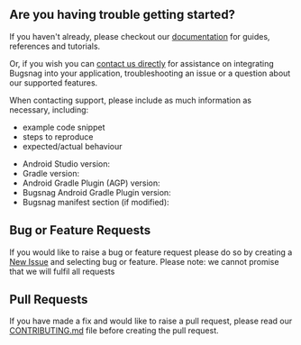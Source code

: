 ## Are you having trouble getting started?
If you haven't already, please checkout our [documentation](https://docs.bugsnag.com/build-integrations/gradle/) for guides, references and tutorials.

Or, if you wish you can [contact us directly](mailto:support@bugsnag.com) for assistance on integrating Bugsnag into your application, troubleshooting an issue or a question about our supported features.

When contacting support, please include as much information as necessary, including:

- example code snippet
- steps to reproduce
- expected/actual behaviour 

* Android Studio version:
* Gradle version: 
* Android Gradle Plugin (AGP) version:
* Bugsnag Android Gradle Plugin version: 
* Bugsnag manifest section (if modified):

## Bug or Feature Requests
If you would like to raise a bug or feature request please do so by creating a [New Issue](https://github.com/bugsnag/bugsnag-android-gradle-plugin/issues/new/choose) and selecting bug or feature.
Please note: we cannot promise that we will fulfil all requests

## Pull Requests
If you have made a fix and would like to raise a pull request, please read our [CONTRIBUTING.md](../CONTRIBUTING.md) file before creating the pull request.